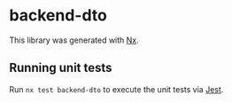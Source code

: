 # backend-dto

This library was generated with [Nx](https://nx.dev).

## Running unit tests

Run `nx test backend-dto` to execute the unit tests via [Jest](https://jestjs.io).
